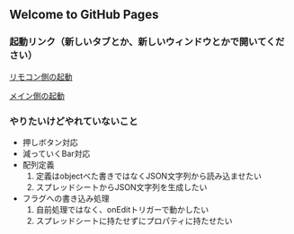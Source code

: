 ## Welcome to GitHub Pages

### 起動リンク（新しいタブとか、新しいウィンドウとかで開いてください）
[リモコン側の起動](https://script.google.com/macros/s/AKfycbwRMBqFmmgeTJTaRt1XBCXisY97b1gKnGl74c25VyBvz-oYw5E/exec?con=1)

[メイン側の起動](https://script.google.com/macros/s/AKfycbwRMBqFmmgeTJTaRt1XBCXisY97b1gKnGl74c25VyBvz-oYw5E/exec?)


### やりたいけどやれていないこと
- 押しボタン対応
- 減っていくBar対応
- 配列定義
  1. 定義はobjectべた書きではなくJSON文字列から読み込ませたい
  2. スプレッドシートからJSON文字列を生成したい
- フラグへの書き込み処理
  1. 自前処理ではなく、onEditトリガーで動かしたい
  2. スプレッドシートに持たせずにプロパティに持たせたい

